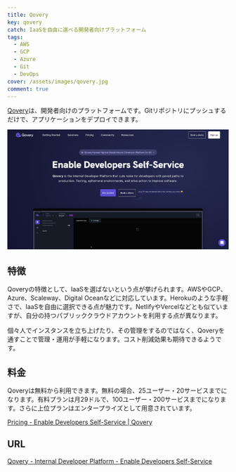 ```yaml
---
title: Qovery
key: qovery
catch: IaaSを自由に選べる開発者向けプラットフォーム
tags:
  - AWS
  - GCP
  - Azure
  - Git
  - DevOps
cover: /assets/images/qovery.jpg
comment: true
---
```


[Qovery](https://www.qovery.com/)は、開発者向けのプラットフォームです。Gitリポジトリにプッシュするだけで、アプリケーションをデプロイできます。

[![QoveryのWebサイト](/assets/images/qovery.jpg)](https://www.qovery.com/)

<!--more-->

## 特徴

Qoveryの特徴として、IaaSを選ばないという点が挙げられます。AWSやGCP、Azure、Scaleway、Digital Oceanなどに対応しています。Herokuのような手軽さで、IaaSを自由に選択できる点が魅力です。NetlifyやVercelなどとも似ていますが、自分の持つパブリッククラウドアカウントを利用する点が異なります。

個々人でインスタンスを立ち上げたり、その管理をするのではなく、Qoveryを通すことで管理・運用が手軽になります。コスト削減効果も期待できるようです。

## 料金

Qoveryは無料から利用できます。無料の場合、25ユーザー・20サービスまでになります。有料プランは月29ドルで、100ユーザー・200サービスまでになります。さらに上位プランはエンタープライズとして用意されています。

[Pricing - Enable Developers Self-Service \| Qovery](https://www.qovery.com/pricing/)

## URL

[Qovery - Internal Developer Platform - Enable Developers Self-Service](https://www.qovery.com/)

